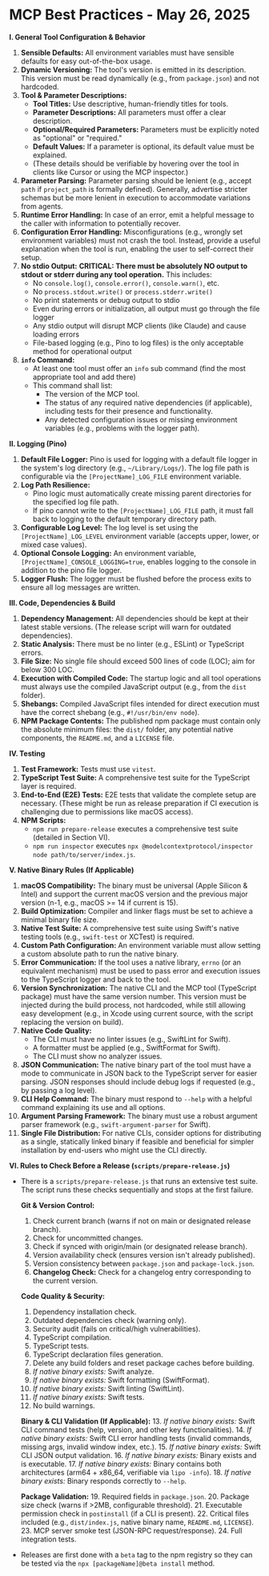 # MCP Best Practices - May 26, 2025

**I. General Tool Configuration & Behavior**

1.  **Sensible Defaults:** All environment variables must have sensible defaults for easy out-of-the-box usage.
2.  **Dynamic Versioning:** The tool's version is emitted in its description. This version must be read dynamically (e.g., from `package.json`) and not hardcoded.
3.  **Tool & Parameter Descriptions:**
    *   **Tool Titles:** Use descriptive, human-friendly titles for tools.
    *   **Parameter Descriptions:** All parameters must offer a clear description.
    *   **Optional/Required Parameters:** Parameters must be explicitly noted as "optional" or "required."
    *   **Default Values:** If a parameter is optional, its default value must be explained.
    *   (These details should be verifiable by hovering over the tool in clients like Cursor or using the MCP inspector.)
4.  **Parameter Parsing:** Parameter parsing should be lenient (e.g., accept `path` if `project_path` is formally defined). Generally, advertise stricter schemas but be more lenient in execution to accommodate variations from agents.
5.  **Runtime Error Handling:** In case of an error, emit a helpful message to the caller with information to potentially recover.
6.  **Configuration Error Handling:** Misconfigurations (e.g., wrongly set environment variables) must not crash the tool. Instead, provide a useful explanation when the tool is run, enabling the user to self-correct their setup.
7.  **No stdio Output:** **CRITICAL: There must be absolutely NO output to stdout or stderr during any tool operation.** This includes:
    *   No `console.log()`, `console.error()`, `console.warn()`, etc.
    *   No `process.stdout.write()` or `process.stderr.write()`
    *   No print statements or debug output to stdio
    *   Even during errors or initialization, all output must go through the file logger
    *   Any stdio output will disrupt MCP clients (like Claude) and cause loading errors
    *   File-based logging (e.g., Pino to log files) is the only acceptable method for operational output
8.  **`info` Command:**
    *   At least one tool must offer an `info` sub command (find the most appropriate tool and add there)
    *   This command shall list:
        *   The version of the MCP tool.
        *   The status of any required native dependencies (if applicable), including tests for their presence and functionality.
        *   Any detected configuration issues or missing environment variables (e.g., problems with the logger path).

**II. Logging (Pino)**

1.  **Default File Logger:** Pino is used for logging with a default file logger in the system's log directory (e.g., `~/Library/Logs/`). The log file path is configurable via the `[ProjectName]_LOG_FILE` environment variable.
2.  **Log Path Resilience:**
    *   Pino logic must automatically create missing parent directories for the specified log file path.
    *   If pino cannot write to the `[ProjectName]_LOG_FILE` path, it must fall back to logging to the default temporary directory path.
3.  **Configurable Log Level:** The log level is set using the `[ProjectName]_LOG_LEVEL` environment variable (accepts upper, lower, or mixed case values).
4.  **Optional Console Logging:** An environment variable, `[ProjectName]_CONSOLE_LOGGING=true`, enables logging to the console in addition to the pino file logger.
5.  **Logger Flush:** The logger must be flushed before the process exits to ensure all log messages are written.

**III. Code, Dependencies & Build**

1.  **Dependency Management:** All dependencies should be kept at their latest stable versions. (The release script will warn for outdated dependencies).
2.  **Static Analysis:** There must be no linter (e.g., ESLint) or TypeScript errors.
3.  **File Size:** No single file should exceed 500 lines of code (LOC); aim for below 300 LOC.
4.  **Execution with Compiled Code:** The startup logic and all tool operations must always use the compiled JavaScript output (e.g., from the `dist` folder).
5.  **Shebangs:** Compiled JavaScript files intended for direct execution must have the correct shebang (e.g., `#!/usr/bin/env node`).
6.  **NPM Package Contents:** The published npm package must contain only the absolute minimum files: the `dist/` folder, any potential native components, the `README.md`, and a `LICENSE` file.

**IV. Testing**

1.  **Test Framework:** Tests must use `vitest`.
2.  **TypeScript Test Suite:** A comprehensive test suite for the TypeScript layer is required.
3.  **End-to-End (E2E) Tests:** E2E tests that validate the complete setup are necessary. (These might be run as release preparation if CI execution is challenging due to permissions like macOS access).
4.  **NPM Scripts:**
    *   `npm run prepare-release` executes a comprehensive test suite (detailed in Section VI).
    *   `npm run inspector` executes `npx @modelcontextprotocol/inspector node path/to/server/index.js`.

**V. Native Binary Rules (If Applicable)**

1.  **macOS Compatibility:** The binary must be universal (Apple Silicon & Intel) and support the current macOS version and the previous major version (n-1, e.g., macOS >= 14 if current is 15).
2.  **Build Optimization:** Compiler and linker flags must be set to achieve a minimal binary file size.
3.  **Native Test Suite:** A comprehensive test suite using Swift's native testing tools (e.g., `swift-test` or XCTest) is required.
4.  **Custom Path Configuration:** An environment variable must allow setting a custom absolute path to run the native binary.
5.  **Error Communication:** If the tool uses a native library, `errno` (or an equivalent mechanism) must be used to pass error and execution issues to the TypeScript logger and back to the tool.
6.  **Version Synchronization:** The native CLI and the MCP tool (TypeScript package) must have the same version number. This version must be injected during the build process, not hardcoded, while still allowing easy development (e.g., in Xcode using current source, with the script replacing the version on build).
7.  **Native Code Quality:**
    *   The CLI must have no linter issues (e.g., SwiftLint for Swift).
    *   A formatter must be applied (e.g., SwiftFormat for Swift).
    *   The CLI must show no analyzer issues.
8.  **JSON Communication:** The native binary part of the tool must have a mode to communicate in JSON back to the TypeScript server for easier parsing. JSON responses should include debug logs if requested (e.g., by passing a log level).
9.  **CLI Help Command:** The binary must respond to `--help` with a helpful command explaining its use and all options.
10. **Argument Parsing Framework:** The binary must use a robust argument parser framework (e.g., `swift-argument-parser` for Swift).
11. **Single File Distribution:** For native CLIs, consider options for distributing as a single, statically linked binary if feasible and beneficial for simpler installation by end-users who might use the CLI directly.

**VI. Rules to Check Before a Release (`scripts/prepare-release.js`)**

*   There is a `scripts/prepare-release.js` that runs an extensive test suite. The script runs these checks sequentially and stops at the first failure.

    **Git & Version Control:**
    1.  Check current branch (warns if not on main or designated release branch).
    2.  Check for uncommitted changes.
    3.  Check if synced with origin/main (or designated release branch).
    4.  Version availability check (ensures version isn't already published).
    5.  Version consistency between `package.json` and `package-lock.json`.
    6.  **Changelog Check:** Check for a changelog entry corresponding to the current version.

    **Code Quality & Security:**
    1.  Dependency installation check.
    2.  Outdated dependencies check (warning only).
    3.  Security audit (fails on critical/high vulnerabilities).
    4.  TypeScript compilation.
    5.  TypeScript tests.
    6.  TypeScript declaration files generation.
    7.  Delete any build folders and reset package caches before building.
    8.  *If native binary exists:* Swift analyze.
    9.  *If native binary exists:* Swift formatting (SwiftFormat).
    10. *If native binary exists:* Swift linting (SwiftLint).
    11. *If native binary exists:* Swift tests.
    12. No build warnings.

    **Binary & CLI Validation (If Applicable):**
    13. *If native binary exists:* Swift CLI command tests (help, version, and other key functionalities).
    14. *If native binary exists:* Swift CLI error handling tests (invalid commands, missing args, invalid window index, etc.).
    15. *If native binary exists:* Swift CLI JSON output validation.
    16. *If native binary exists:* Binary exists and is executable.
    17. *If native binary exists:* Binary contains both architectures (arm64 + x86_64, verifiable via `lipo -info`).
    18. *If native binary exists:* Binary responds correctly to `--help`.

    **Package Validation:**
    19. Required fields in `package.json`.
    20. Package size check (warns if >2MB, configurable threshold).
    21. Executable permission check in `postinstall` (if a CLI is present).
    22. Critical files included (e.g., `dist/index.js`, native binary name, `README.md`, `LICENSE`).
    23. MCP server smoke test (JSON-RPC request/response).
    24. Full integration tests.

*   Releases are first done with a `beta` tag to the npm registry so they can be tested via the `npx [packageName]@beta install` method.
